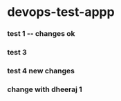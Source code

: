 # devops-test-appp
### test 1 -- changes ok 
### test 3 
### test 4 new changes
### change with dheeraj 1
